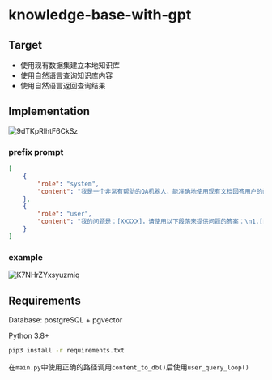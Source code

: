 # knowledge-base-with-gpt

## Target

- 使用现有数据集建立本地知识库
- 使用自然语言查询知识库内容
- 使用自然语言返回查询结果

## Implementation

![9dTKpRlhtF6CkSz](https://s2.loli.net/2023/03/14/9dTKpRlhtF6CkSz.jpg)

### prefix prompt

```json
[
    {
        "role": "system",
        "content": "我是一个非常有帮助的QA机器人，能准确地使用现有文档回答用户的问题。我可以使用所提供的文本来形成我的答案，在可能的情况下，尽量使用自己的话而不是逐字逐句地抄袭原文。我的回答是准确、有帮助、简明、清晰的。"
    },
    {
        "role": "user",
        "content": "我的问题是：[XXXXX]，请使用以下段落来提供问题的答案：\n1.[向量查询结果top1]\n2.[向量查询结果top2]\n..."
    }
]
```

### example

![K7NHrZYxsyuzmiq](https://s2.loli.net/2023/03/14/K7NHrZYxsyuzmiq.png)

## Requirements

Database: postgreSQL + pgvector

Python 3.8+

```bash
pip3 install -r requirements.txt
```

在`main.py`中使用正确的路径调用`content_to_db()`后使用`user_query_loop()`
